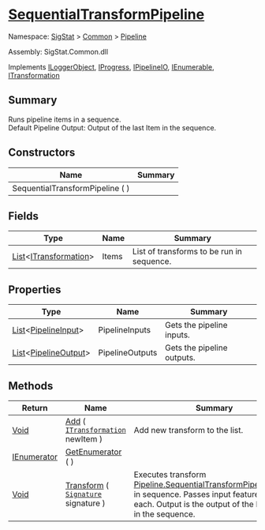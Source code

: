 # [SequentialTransformPipeline](./SequentialTransformPipeline.md)

Namespace: [SigStat]() > [Common](./../README.md) > [Pipeline](./README.md)

Assembly: SigStat.Common.dll

Implements [ILoggerObject](./../ILoggerObject.md), [IProgress](./../Helpers/IProgress.md), [IPipelineIO](./IPipelineIO.md), [IEnumerable](https://docs.microsoft.com/en-us/dotnet/api/System.Collections.IEnumerable), [ITransformation](./../ITransformation.md)

## Summary
Runs pipeline items in a sequence.  <br>Default Pipeline Output: Output of the last Item in the sequence.

## Constructors

| Name | Summary | 
| --- | --- | 
| SequentialTransformPipeline (  ) |  | 


## Fields

| Type | Name | Summary | 
| --- | --- | --- | 
| [List](https://docs.microsoft.com/en-us/dotnet/api/System.Collections.Generic.List-1)\<[ITransformation](./../ITransformation.md)> | Items | List of transforms to be run in sequence. | 


## Properties

| Type | Name | Summary | 
| --- | --- | --- | 
| [List](https://docs.microsoft.com/en-us/dotnet/api/System.Collections.Generic.List-1)\<[PipelineInput](./PipelineInput.md)> | PipelineInputs | Gets the pipeline inputs. | 
| [List](https://docs.microsoft.com/en-us/dotnet/api/System.Collections.Generic.List-1)\<[PipelineOutput](./PipelineOutput.md)> | PipelineOutputs | Gets the pipeline outputs. | 


## Methods

| Return | Name | Summary | 
| --- | --- | --- | 
| [Void](https://docs.microsoft.com/en-us/dotnet/api/System.Void) | [Add](./Methods/SequentialTransformPipeline-100663508.md) ( [`ITransformation`](./../ITransformation.md) newItem ) | Add new transform to the list. | 
| [IEnumerator](https://docs.microsoft.com/en-us/dotnet/api/System.Collections.IEnumerator) | [GetEnumerator](./Methods/SequentialTransformPipeline-100663507.md) (  ) |  | 
| [Void](https://docs.microsoft.com/en-us/dotnet/api/System.Void) | [Transform](./Methods/SequentialTransformPipeline-100663509.md) ( [`Signature`](./../Signature.md) signature ) | Executes transform [Pipeline.SequentialTransformPipeline.Items](https://github.com/hargitomi97/sigstat/blob/master/docs/md/.md) in sequence.  Passes input features for each.  Output is the output of the last Item in the sequence. | 


